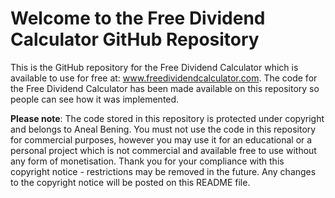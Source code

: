 # Welcome to the Free Dividend Calculator GitHub Repository

This is the GitHub repository for the Free Dividend Calculator which is available to use for free at: www.freedividendcalculator.com.
The code for the Free Dividend Calculator has been made available on this repository so people can see how it was implemented.


**Please note**: The code stored in this repository is protected under copyright and belongs to Aneal Bening. You must not use the code in this repository for commercial purposes, however you may use it for an educational or a personal project which is not commercial and available free to use without any form of monetisation. Thank you for your compliance with this copyright notice - restrictions may be removed in the future. Any changes to the copyright notice will be posted on this README file.
